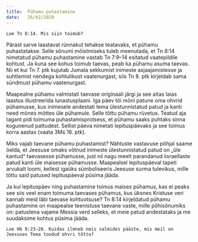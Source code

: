 ```yaml
---
title:  Pühamu puhastamine
date:   26/02/2020
---
```


`Loe Tn 8:14. Mis siin toimub?`

Pärast sarve laastavat rünnakut tehakse teatavaks, et pühamu puhastatakse. Selle sõnumi mõistmiseks tuleb meenutada, et Tn 8:14 nimetatud pühamu puhastamine vastab Tn 7:9–14 esitatud vaatepildile kohtust. Ja kuna see kohus toimub taevas, peab ka pühamu asuma taevas. Nii et kui Tn 7. ptk kujutab Jumala sekkumist inimeste asjaajamistesse ja suhtlemist nendega kohtulikust vaatenurgast, siis Tn 8. ptk kirjeldab sama sündmust pühamu vaatenurgast.

Maapealne pühamu valmistati taevase originaali järgi ja see aitas laias laastus illustreerida lunastusplaani. Iga päev tõi mõni patune oma ohvrid pühamusse, kus inimesele andestati tema ülestunnistatud patud ja kanti need mõnes mõttes üle pühamule. Selle tõttu pühamu rüvetus. Teatud aja tagant pidi toimuma puhastamisprotsess, et pühamu saaks puhtaks sinna kogunenud pattudest. Sellist päeva nimetati lepituspäevaks ja see toimus korra aastas (vaata 3Ms 16. ptk).

Miks vajab taevane pühamu puhastamist? Nähtuste vastavuse põhjal saame öelda, et Jeesuse omaks võtnud inimeste ülestunnistatud patud on „üle kantud“ taevasesse pühamusse, just nii nagu meelt parandanud iisraellaste patud kanti üle maisesse pühamusse. Maapealsel lepituspäeval tapeti arvukalt loomi, kellest igaüks sümboliseeris Jeesuse surma tulevikus, mille tõttu said patused lepituspäeval püsima jääda.

Ja kui lepituspäev ning puhastamine toimus maises pühamus, kas ei peaks see siis veel enam toimuma taevases pühamus, kus üksnes Kristuse veri kannab meid läbi taevase kohtuotsuse? Tn 8:14 kirjeldatud pühamu puhastamine on maapealse teenistuse taevane vaste, mille põhisõnumiks on: patustena vajame Messia verd selleks, et meie patud andestataks ja me suudaksime kohtus püsima jääda.

`Loe Hb 9:23–28. Kuidas ilmneb neis salmides pääste, mis meil on Jeesuses Tema toodud ohvri tõttu?`
